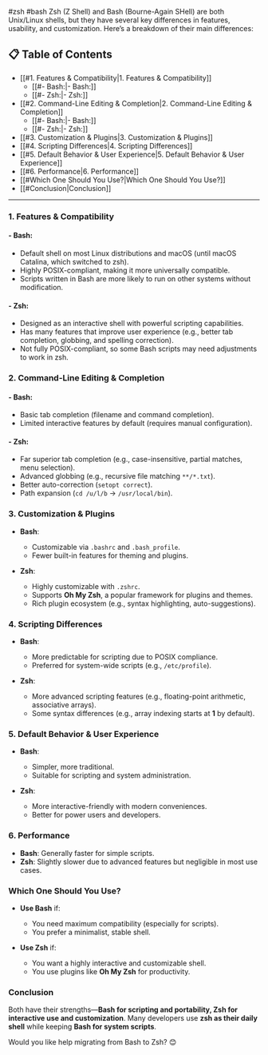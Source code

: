 
#zsh #bash
Zsh (Z Shell) and Bash (Bourne-Again SHell) are both Unix/Linux shells, but they have several key differences in features, usability, and customization. Here’s a breakdown of their main differences:
## 📋 Table of Contents

- [[#1. Features & Compatibility|1. Features & Compatibility]]
  - [[#- Bash:|- Bash:]]
  - [[#- Zsh:|- Zsh:]]
- [[#2. Command-Line Editing & Completion|2. Command-Line Editing & Completion]]
  - [[#- Bash:|- Bash:]]
  - [[#- Zsh:|- Zsh:]]
- [[#3. Customization & Plugins|3. Customization & Plugins]]
- [[#4. Scripting Differences|4. Scripting Differences]]
- [[#5. Default Behavior & User Experience|5. Default Behavior & User Experience]]
- [[#6. Performance|6. Performance]]
- [[#Which One Should You Use?|Which One Should You Use?]]
- [[#Conclusion|Conclusion]]

---

### **1. Features & Compatibility**  
#### - **Bash**:  
  - Default shell on most Linux distributions and macOS (until macOS Catalina, which switched to zsh).  
  - Highly POSIX-compliant, making it more universally compatible.  
  - Scripts written in Bash are more likely to run on other systems without modification.  

#### - **Zsh**:  
  - Designed as an interactive shell with powerful scripting capabilities.  
  - Has many features that improve user experience (e.g., better tab completion, globbing, and spelling correction).  
  - Not fully POSIX-compliant, so some Bash scripts may need adjustments to work in zsh.  

### **2. Command-Line Editing & Completion**  
#### - **Bash**:  
  - Basic tab completion (filename and command completion).  
  - Limited interactive features by default (requires manual configuration).  

#### - **Zsh**:  
  - Far superior tab completion (e.g., case-insensitive, partial matches, menu selection).  
  - Advanced globbing (e.g., recursive file matching `**/*.txt`).  
  - Better auto-correction (`setopt correct`).  
  - Path expansion (`cd /u/l/b` → `/usr/local/bin`).  

### **3. Customization & Plugins**  
- **Bash**:  
  - Customizable via `.bashrc` and `.bash_profile`.  
  - Fewer built-in features for theming and plugins.  

- **Zsh**:  
  - Highly customizable with `.zshrc`.  
  - Supports **Oh My Zsh**, a popular framework for plugins and themes.  
  - Rich plugin ecosystem (e.g., syntax highlighting, auto-suggestions).  

### **4. Scripting Differences**  
- **Bash**:  
  - More predictable for scripting due to POSIX compliance.  
  - Preferred for system-wide scripts (e.g., `/etc/profile`).  

- **Zsh**:  
  - More advanced scripting features (e.g., floating-point arithmetic, associative arrays).  
  - Some syntax differences (e.g., array indexing starts at **1** by default).  

### **5. Default Behavior & User Experience**  
- **Bash**:  
  - Simpler, more traditional.  
  - Suitable for scripting and system administration.  

- **Zsh**:  
  - More interactive-friendly with modern conveniences.  
  - Better for power users and developers.  

### **6. Performance**  
- **Bash**: Generally faster for simple scripts.  
- **Zsh**: Slightly slower due to advanced features but negligible in most use cases.  

### **Which One Should You Use?**  
- **Use Bash** if:  
  - You need maximum compatibility (especially for scripts).  
  - You prefer a minimalist, stable shell.  

- **Use Zsh** if:  
  - You want a highly interactive and customizable shell.  
  - You use plugins like **Oh My Zsh** for productivity.  

### **Conclusion**  
Both have their strengths—**Bash for scripting and portability, Zsh for interactive use and customization**. Many developers use **zsh as their daily shell** while keeping **Bash for system scripts**.  

Would you like help migrating from Bash to Zsh? 😊